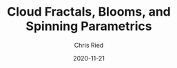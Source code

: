---
title: 'Cloud Fractals, Blooms, and Spinning Parametrics'
author: Chris Ried
date: '2020-11-21'
slug: generative-arts-54
categories: 
featured: 
tags: ['generative']
---